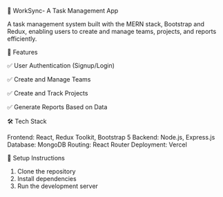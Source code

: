 📌 WorkSync- A Task Management App

A task management system built with the MERN stack, Bootstrap and Redux, enabling users to create and manage teams, projects, and reports efficiently.

🚀 Features

✅ User Authentication (Signup/Login)

✅ Create and Manage Teams

✅ Create and Track Projects

✅ Generate Reports Based on Data

🛠️ Tech Stack

Frontend: React, Redux Toolkit, Bootstrap 5
Backend: Node.js, Express.js
Database: MongoDB
Routing: React Router
Deployment: Vercel

🔧 Setup Instructions

1. Clone the repository
2. Install dependencies
3. Run the development server
